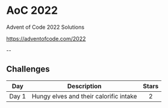 # AoC 2022

Advent of Code 2022 Solutions

https://adventofcode.com/2022

--
## Challenges

| **Day** |             **Description**            | **Stars** |
|:-------:|:--------------------------------------:|:---------:|
| Day 1   | Hungy elves and their calorific intake |     2     |